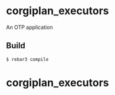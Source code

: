 corgiplan_executors
=====

An OTP application

Build
-----

    $ rebar3 compile
# corgiplan_executors
